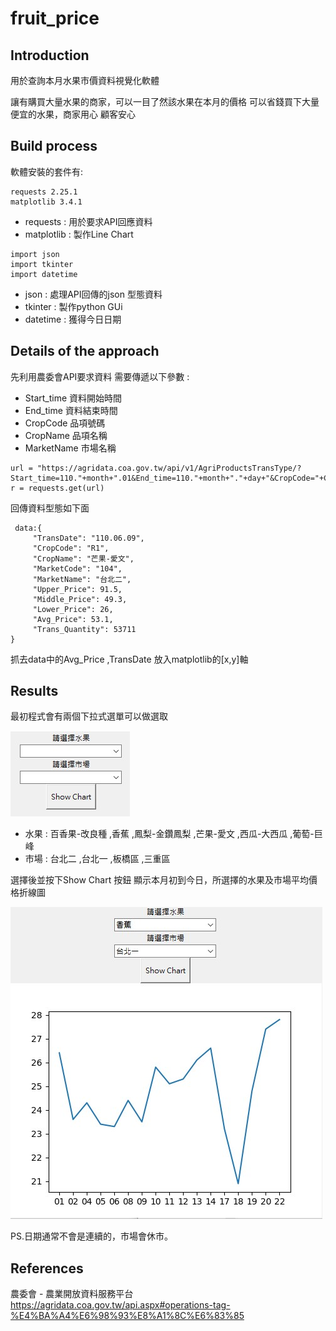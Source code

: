 # fruit_price

## Introduction
用於查詢本月水果市價資料視覺化軟體

讓有購買大量水果的商家，可以一目了然該水果在本月的價格
可以省錢買下大量便宜的水果，商家用心 顧客安心

## Build process
軟體安裝的套件有:
```
requests 2.25.1
matplotlib 3.4.1
```
* requests : 用於要求API回應資料
* matplotlib : 製作Line Chart
```
import json
import tkinter
import datetime
```
* json : 處理API回傳的json 型態資料
* tkinter : 製作python GUi
* datetime : 獲得今日日期

## Details of the approach
先利用農委會API要求資料
需要傳遞以下參數 : 
* Start_time 資料開始時間
* End_time  資料結束時間
* CropCode  品項號碼
* CropName  品項名稱
* MarketName  市場名稱
```
url = "https://agridata.coa.gov.tw/api/v1/AgriProductsTransType/?Start_time=110."+month+".01&End_time=110."+month+"."+day+"&CropCode="+CropCodes[numc]+"&CropName="+CropNames[numc]+"&MarketName="+MarketNames[numm]
r = requests.get(url)
```
回傳資料型態如下面
```
 data:{
     "TransDate": "110.06.09",
     "CropCode": "R1",
     "CropName": "芒果-愛文",
     "MarketCode": "104",
     "MarketName": "台北二",
     "Upper_Price": 91.5,
     "Middle_Price": 49.3,
     "Lower_Price": 26,
     "Avg_Price": 53.1,
     "Trans_Quantity": 53711
}
```
抓去data中的Avg_Price ,TransDate
放入matplotlib的[x,y]軸

## Results
最初程式會有兩個下拉式選單可以做選取

![image](https://github.com/yachen9991/fruit_price/blob/main/img/combobox.jpg)

* 水果 : 百香果-改良種 ,香蕉 ,鳳梨-金鑽鳳梨 ,芒果-愛文 ,西瓜-大西瓜 ,葡萄-巨峰
* 市場 : 台北二 ,台北一 ,板橋區 ,三重區

選擇後並按下Show Chart 按鈕
顯示本月初到今日，所選擇的水果及市場平均價格折線圖

![image](https://github.com/yachen9991/fruit_price/blob/main/img/result.jpg)

PS.日期通常不會是連續的，市場會休市。
## References
農委會 - 農業開放資料服務平台
https://agridata.coa.gov.tw/api.aspx#operations-tag-%E4%BA%A4%E6%98%93%E8%A1%8C%E6%83%85

